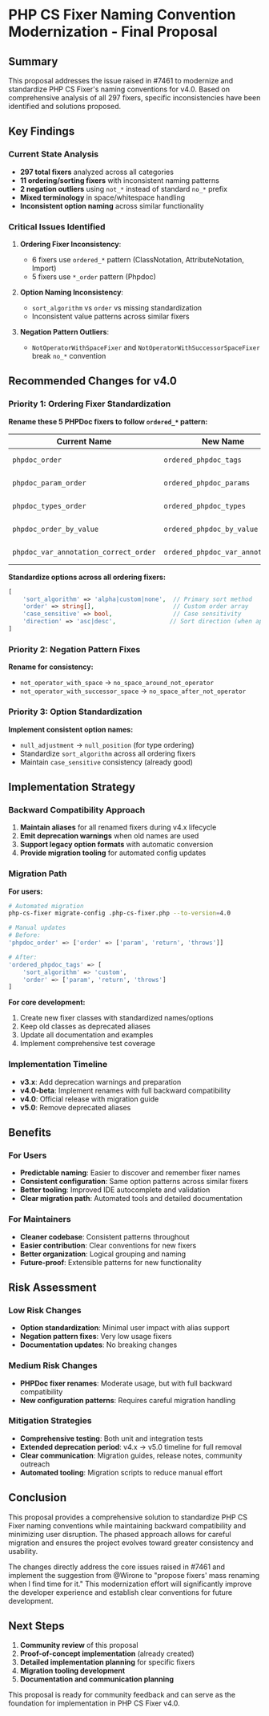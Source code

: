# PHP CS Fixer Naming Convention Modernization - Final Proposal

## Summary

This proposal addresses the issue raised in #7461 to modernize and standardize PHP CS Fixer's naming conventions for v4.0. Based on comprehensive analysis of all 297 fixers, specific inconsistencies have been identified and solutions proposed.

## Key Findings

### Current State Analysis
- **297 total fixers** analyzed across all categories
- **11 ordering/sorting fixers** with inconsistent naming patterns
- **2 negation outliers** using `not_*` instead of standard `no_*` prefix  
- **Mixed terminology** in space/whitespace handling
- **Inconsistent option naming** across similar functionality

### Critical Issues Identified

1. **Ordering Fixer Inconsistency**: 
   - 6 fixers use `ordered_*` pattern (ClassNotation, AttributeNotation, Import)
   - 5 fixers use `*_order` pattern (Phpdoc)

2. **Option Naming Inconsistency**:
   - `sort_algorithm` vs `order` vs missing standardization
   - Inconsistent value patterns across similar fixers

3. **Negation Pattern Outliers**:
   - `NotOperatorWithSpaceFixer` and `NotOperatorWithSuccessorSpaceFixer` break `no_*` convention

## Recommended Changes for v4.0

### Priority 1: Ordering Fixer Standardization

**Rename these 5 PHPDoc fixers to follow `ordered_*` pattern:**

| Current Name | New Name | Impact |
|-------------|----------|--------|
| `phpdoc_order` | `ordered_phpdoc_tags` | High usage |
| `phpdoc_param_order` | `ordered_phpdoc_params` | Medium usage |
| `phpdoc_types_order` | `ordered_phpdoc_types` | Medium usage |
| `phpdoc_order_by_value` | `ordered_phpdoc_by_value` | Low usage |
| `phpdoc_var_annotation_correct_order` | `ordered_phpdoc_var_annotation` | Low usage |

**Standardize options across all ordering fixers:**
```php
[
    'sort_algorithm' => 'alpha|custom|none',  // Primary sort method
    'order' => string[],                      // Custom order array  
    'case_sensitive' => bool,                 // Case sensitivity
    'direction' => 'asc|desc',               // Sort direction (when applicable)
]
```

### Priority 2: Negation Pattern Fixes

**Rename for consistency:**
- `not_operator_with_space` → `no_space_around_not_operator`
- `not_operator_with_successor_space` → `no_space_after_not_operator`

### Priority 3: Option Standardization

**Implement consistent option names:**
- `null_adjustment` → `null_position` (for type ordering)
- Standardize `sort_algorithm` across all ordering fixers
- Maintain `case_sensitive` consistency (already good)

## Implementation Strategy

### Backward Compatibility Approach

1. **Maintain aliases** for all renamed fixers during v4.x lifecycle
2. **Emit deprecation warnings** when old names are used
3. **Support legacy option formats** with automatic conversion
4. **Provide migration tooling** for automated config updates

### Migration Path

**For users:**
```bash
# Automated migration
php-cs-fixer migrate-config .php-cs-fixer.php --to-version=4.0

# Manual updates
# Before:
'phpdoc_order' => ['order' => ['param', 'return', 'throws']]

# After:  
'ordered_phpdoc_tags' => [
    'sort_algorithm' => 'custom',
    'order' => ['param', 'return', 'throws']
]
```

**For core development:**
1. Create new fixer classes with standardized names/options
2. Keep old classes as deprecated aliases
3. Update all documentation and examples
4. Implement comprehensive test coverage

### Implementation Timeline

- **v3.x**: Add deprecation warnings and preparation
- **v4.0-beta**: Implement renames with full backward compatibility
- **v4.0**: Official release with migration guide
- **v5.0**: Remove deprecated aliases

## Benefits

### For Users
- **Predictable naming**: Easier to discover and remember fixer names
- **Consistent configuration**: Same option patterns across similar fixers
- **Better tooling**: Improved IDE autocomplete and validation
- **Clear migration path**: Automated tools and detailed documentation

### For Maintainers
- **Cleaner codebase**: Consistent patterns throughout
- **Easier contribution**: Clear conventions for new fixers
- **Better organization**: Logical grouping and naming
- **Future-proof**: Extensible patterns for new functionality

## Risk Assessment

### Low Risk Changes
- **Option standardization**: Minimal user impact with alias support
- **Negation pattern fixes**: Very low usage fixers
- **Documentation updates**: No breaking changes

### Medium Risk Changes  
- **PHPDoc fixer renames**: Moderate usage, but with full backward compatibility
- **New configuration patterns**: Requires careful migration handling

### Mitigation Strategies
- **Comprehensive testing**: Both unit and integration tests
- **Extended deprecation period**: v4.x → v5.0 timeline for full removal
- **Clear communication**: Migration guides, release notes, community outreach
- **Automated tooling**: Migration scripts to reduce manual effort

## Conclusion

This proposal provides a comprehensive solution to standardize PHP CS Fixer naming conventions while maintaining backward compatibility and minimizing user disruption. The phased approach allows for careful migration and ensures the project evolves toward greater consistency and usability.

The changes directly address the core issues raised in #7461 and implement the suggestion from @Wirone to "propose fixers' mass renaming when I find time for it." This modernization effort will significantly improve the developer experience and establish clear conventions for future development.

## Next Steps

1. **Community review** of this proposal
2. **Proof-of-concept implementation** (already created)
3. **Detailed implementation planning** for specific fixers
4. **Migration tooling development**
5. **Documentation and communication planning**

This proposal is ready for community feedback and can serve as the foundation for implementation in PHP CS Fixer v4.0.